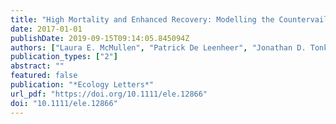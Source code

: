 ```yaml
---
title: "High Mortality and Enhanced Recovery: Modelling the Countervailing Effects of Disturbance on Population Dynamics"
date: 2017-01-01
publishDate: 2019-09-15T09:14:05.845094Z
authors: ["Laura E. McMullen", "Patrick De Leenheer", "Jonathan D. Tonkin", "David A. Lytle"]
publication_types: ["2"]
abstract: ""
featured: false
publication: "*Ecology Letters*"
url_pdf: "https://doi.org/10.1111/ele.12866"
doi: "10.1111/ele.12866"
---
```


